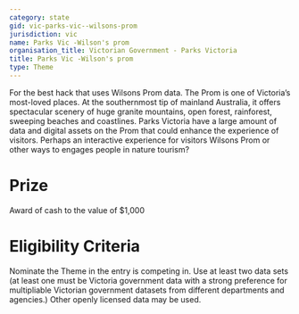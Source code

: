 ```yaml
---
category: state
gid: vic-parks-vic--wilsons-prom
jurisdiction: vic
name: Parks Vic -Wilson's prom
organisation_title: Victorian Government - Parks Victoria
title: Parks Vic -Wilson's prom
type: Theme
---
```


For the best hack that uses Wilsons Prom data. The Prom is one of Victoria’s most-loved places. At the southernmost tip of mainland Australia, it offers spectacular scenery of huge granite mountains, open forest, rainforest, sweeping beaches and coastlines. Parks Victoria have a large amount of data and digital assets on the Prom that could enhance the experience of visitors. Perhaps an interactive experience for visitors Wilsons Prom or other ways to engages people in nature tourism?

# Prize
Award of cash to the value of $1,000

# Eligibility Criteria
Nominate the Theme in the entry is competing in. Use at least two data sets (at least one must be Victoria government data with a strong preference for multipliable Victorian government datasets from different departments and agencies.) Other openly licensed data may be used.